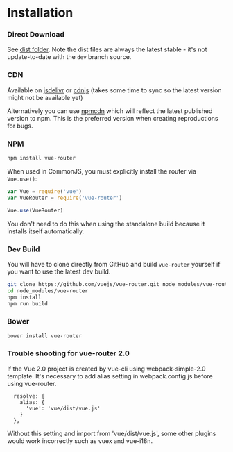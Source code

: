 # Installation

### Direct Download

See [dist folder](https://github.com/vuejs/vue-router/tree/dev/dist). Note the
dist files are always the latest stable - it's not update-to-date with the `dev`
branch source.

### CDN
Available on
[jsdelivr](https://cdn.jsdelivr.net/vue.router/2.0.0-rc.3/vue-router.min.js) or
[cdnjs](https://cdnjs.cloudflare.com/ajax/libs/vue-router/2.0.0-rc.3/vue-router.min.js)
(takes some time to sync so the latest version might not be available yet)

Alternatively you can use
[npmcdn](https://npmcdn.com/vue-router@next/dist/vue-router.js) which will
reflect the latest published version to npm. This is the preferred version when
creating reproductions for bugs.



### NPM

``` bash
npm install vue-router
```

When used in CommonJS, you must explicitly install the router via `Vue.use()`:

``` js
var Vue = require('vue')
var VueRouter = require('vue-router')

Vue.use(VueRouter)
```

You don't need to do this when using the standalone build because it installs
itself automatically.

### Dev Build

You will have to clone directly from GitHub and build `vue-router` yourself if
you want to use the latest dev build.

``` bash
git clone https://github.com/vuejs/vue-router.git node_modules/vue-router
cd node_modules/vue-router
npm install
npm run build
```

### Bower

``` bash
bower install vue-router
```

### Trouble shooting for vue-router 2.0
If the Vue 2.0 project is created by vue-cli using webpack-simple-2.0 template.
It's necessary to add alias setting in webpack.config.js before using vue-router.
```
  resolve: {
    alias: {
      'vue': 'vue/dist/vue.js'
    }
  },
```
Without this setting and import from 'vue/dist/vue.js', some other plugins would work incorrectly such as vuex and vue-i18n.
